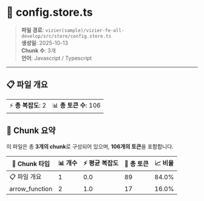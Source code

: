 # 📄 config.store.ts

> **파일 경로**: `vizier(sample)/vizier-fe-all-develop/src/store/config.store.ts`  
> **생성일**: 2025-10-13  
> **Chunk 수**: 3개  
> **언어**: Javascript / Typescript
---


## 📋 파일 개요

| | |
|--|--|
| ⚡ **총 복잡도**: 2 | 📊 **총 토큰 수**: 106 |






## 🧩 Chunk 요약

이 파일은 총 **3개의 chunk**로 구성되어 있으며, **106개의 토큰**을 포함합니다.

| 🧩 Chunk 타입 | 📊 개수 | ⚡ 평균 복잡도 | 📝 총 토큰 | 📈 비율 |
|---------------|--------|-------------|----------|--------|
| 📋 파일 개요 | 1 | 0.0 | 89 | 84.0% |
| arrow_function | 2 | 1.0 | 17 | 16.0% |

